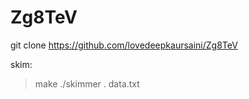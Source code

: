 # Zg8TeV
git clone https://github.com/lovedeepkaursaini/Zg8TeV

skim:
> make
> ./skimmer . data.txt
